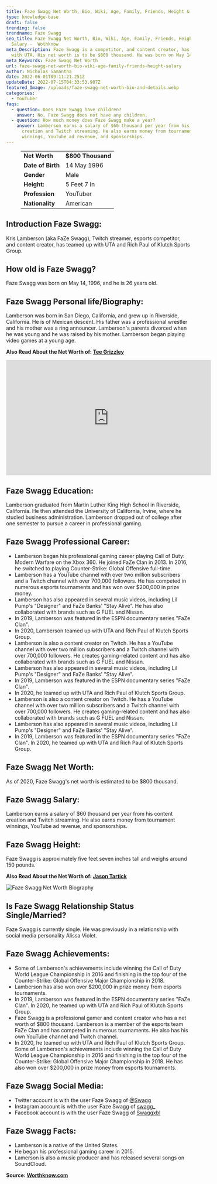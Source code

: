 ```yaml
---
title: Faze Swagg Net Worth, Bio, Wiki, Age, Family, Friends, Height & Salary
type: knowledge-base
draft: false
trending: false
trendname: Faze Swagg
seo_title: Faze Swagg Net Worth, Bio, Wiki, Age, Family, Friends, Height &
  Salary -  Wothknow
meta_Description: Faze Swagg is a competitor, and content creator, has teamed up
  with UTA. His net worth is to be $800 thousand. He was born on May 14, 1996.
meta_Keywords: Faze Swagg Net Worth
url: faze-swagg-net-worth-bio-wiki-age-family-friends-height-salary
author: Nicholas Samantha
date: 2022-06-01T09:11:21.251Z
updateDate: 2022-07-15T04:33:53.907Z
featured_Image: /uploads/faze-swagg-net-worth-bio-and-details.webp
categories:
  - YouTuber
faqs:
  - question: Does Faze Swagg have children?
    answer: No, Faze Swagg does not have any children.
  - question: How much money does Faze Swagg make a year?
    answer: Lamberson earns a salary of $60 thousand per year from his content
      creation and Twitch streaming. He also earns money from tournament
      winnings, YouTube ad revenue, and sponsorships.
---
```

<figure class="wp-block-table is-style-stripes">
  <table>
    <tbody>
      <tr>
        <td>
          <strong>Net Worth</strong>
        </td>
        <td>
          <strong>$800 Thousand</strong>
        </td>
      </tr>
      <tr>
        <td>
          <strong>Date of Birth</strong>
        </td>
        <td>14 May 1996</td>
      </tr>
      <tr>
        <td>
          <strong>Gender</strong>
        </td>
        <td>Male</td>
      </tr>
      <tr>
        <td>
          <strong>Height:</strong>
        </td>
        <td>5 Feet 7 In</td>
      </tr>
      <tr>
        <td>
          <strong>Profession</strong>
        </td>
        <td>YouTuber</td>
      </tr>
      <tr>
        <td>
          <strong>Nationality</strong>
        </td>
        <td>American</td>
      </tr>
    </tbody>
  </table>
</figure>

## **Introduction Faze Swagg:**

Kris Lamberson (aka FaZe Swagg), Twitch streamer, esports competitor, and content creator, has teamed up with UTA and Rich Paul of Klutch Sports Group.

## **How old is Faze Swagg?**

Faze Swagg was born on May 14, 1996, and he is 26 years old.

## **Faze Swagg Personal life/Biography:**

Lamberson was born in San Diego, California, and grew up in Riverside, California. He is of Mexican descent. His father was a professional wrestler and his mother was a ring announcer. Lamberson's parents divorced when he was young and he was raised by his mother. Lamberson began playing video games at a young age.

**Also Read About the Net Worth of: <a href="https://worthknow.com/tee-grizzley-net-worth-bio-age-family-friends-height-salary/" target="_blank" rel="noopener">Tee Grizzley</a>**

<iframe width="560" height="315" src="https://www.youtube.com/embed/Fd8CF8B4yJI" title="YouTube video player" frameborder="0" allow="accelerometer; autoplay; clipboard-write; encrypted-media; gyroscope; picture-in-picture" allowfullscreen></iframe>

## **Faze Swagg Education:**

Lamberson graduated from Martin Luther King High School in Riverside, California. He then attended the University of California, Irvine, where he studied business administration. Lamberson dropped out of college after one semester to pursue a career in professional gaming.

## **Faze Swagg Professional Career:**

* Lamberson began his professional gaming career playing Call of Duty: Modern Warfare on the Xbox 360. He joined FaZe Clan in 2013. In 2016, he switched to playing Counter-Strike: Global Offensive full-time.
* Lamberson has a YouTube channel with over two million subscribers and a Twitch channel with over 700,000 followers. He has competed in numerous esports tournaments and has won over $200,000 in prize money.
* Lamberson has also appeared in several music videos, including Lil Pump's "Designer" and FaZe Banks' "Stay Alive". He has also collaborated with brands such as G FUEL and Nissan.
* In 2019, Lamberson was featured in the ESPN documentary series "FaZe Clan".
* In 2020, Lamberson teamed up with UTA and Rich Paul of Klutch Sports Group.
* Lamberson is also a content creator on Twitch. He has a YouTube channel with over two million subscribers and a Twitch channel with over 700,000 followers. He creates gaming-related content and has also collaborated with brands such as G FUEL and Nissan.
* Lamberson has also appeared in several music videos, including Lil Pump's "Designer" and FaZe Banks' "Stay Alive".
* In 2019, Lamberson was featured in the ESPN documentary series "FaZe Clan". 
* In 2020, he teamed up with UTA and Rich Paul of Klutch Sports Group.
* Lamberson is also a content creator on Twitch. He has a YouTube channel with over two million subscribers and a Twitch channel with over 700,000 followers. He creates gaming-related content and has also collaborated with brands such as G FUEL and Nissan.
* Lamberson has also appeared in several music videos, including Lil Pump's "Designer" and FaZe Banks' "Stay Alive".
* In 2019, Lamberson was featured in the ESPN documentary series "FaZe Clan". In 2020, he teamed up with UTA and Rich Paul of Klutch Sports Group.

## **Faze Swagg Net Worth:**

As of 2020, Faze Swagg's net worth is estimated to be $800 thousand.

## Faze Swagg Salary:

Lamberson earns a salary of $60 thousand per year from his content creation and Twitch streaming. He also earns money from tournament winnings, YouTube ad revenue, and sponsorships.

## **Faze Swagg Height:**

Faze Swagg is approximately five feet seven inches tall and weighs around 150 pounds.

**Also Read About the Net Worth of: <a href="https://worthknow.com/jason-tartick-net-worth-bio-wiki-age-family-friends-height-salary/" target="_blank" rel="noopener">Jason Tartick</a>**

![Faze Swagg Net Worth Biography](/uploads/faze-swagg-net-worth-.webp)

## **Is Faze Swagg Relationship Status Single/Married?**

Faze Swagg is currently single. He was previously in a relationship with social media personality Alissa Violet.

## **Faze Swagg Achievements:**

* Some of Lamberson's achievements include winning the Call of Duty World League Championship in 2016 and finishing in the top four of the Counter-Strike: Global Offensive Major Championship in 2018.
* Lamberson has also won over $200,000 in prize money from esports tournaments.
* In 2019, Lamberson was featured in the ESPN documentary series "FaZe Clan". In 2020, he teamed up with UTA and Rich Paul of Klutch Sports Group.
* Faze Swagg is a professional gamer and content creator who has a net worth of $800 thousand. Lamberson is a member of the esports team FaZe Clan and has competed in numerous tournaments. He also has his own YouTube channel and Twitch channel.
* In 2020, he teamed up with UTA and Rich Paul of Klutch Sports Group. Some of Lamberson's achievements include winning the Call of Duty World League Championship in 2016 and finishing in the top four of the Counter-Strike: Global Offensive Major Championship in 2018. He has also won over $200,000 in prize money from esports tournaments.

## **Faze Swagg Social Media:**

* Twitter account is with the user Faze Swagg of <a href="https://twitter.com/Swagg" target="_blank" rel="nofollow" rel="noopener">@Swagg</a>
* Instagram account is with the user Faze Swagg of <a href="https://www.instagram.com/swagg_/" target="_blank" rel="nofollow" rel="noopener">swagg_</a>
* Facebook account is with the user Faze Swagg of <a href="https://www.facebook.com/SwaggXBL/" target="_blank" rel="nofollow" rel="noopener">Swaggxbl</a>

## **Faze Swagg Facts:**

* Lamberson is a native of the United States.
* He began his professional gaming career in 2015.
* Lamerson is also a music producer and has released several songs on SoundCloud.

**Source: <a href="https://worthknow.com/" target="_blank" rel="noopener">Worthknow.com</a>**
